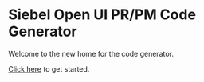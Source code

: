 # Siebel Open UI PR/PM Code Generator

Welcome to the new home for the code generator.

[Click here](http://duncanford.github.io/prpm-code-generator) to get started.
